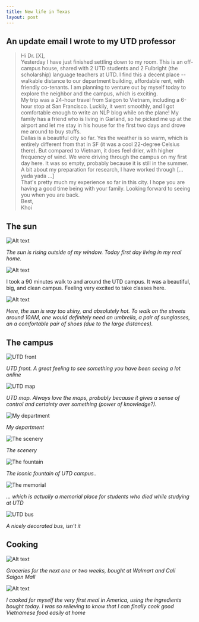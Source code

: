 ```yaml
---
title: New life in Texas
layout: post
---
```


## An update email I wrote to my UTD professor

> Hi Dr. [X],  
Yesterday I have just finished settling down to my room. This is an off-campus house, shared with 2 UTD students and 2 Fulbright (the scholarship) language teachers at UTD. I find this a decent place -- walkable distance to our department building, affordable rent, with friendly co-tenants. I am planning to venture out by myself today to explore the neighbor and the campus, which is exciting.  
My trip was a 24-hour travel from Saigon to Vietnam, including a 6-hour stop at San Francisco. Luckily, it went smoothly, and I got comfortable enough to write an NLP blog while on the plane! My family has a friend who is living in Garland, so he picked me up at the airport and let me stay in his house for the first two days and drove me around to buy stuffs.  
Dallas is a beautiful city so far. Yes the weather is so warm, which is entirely different from that in SF (it was a cool 22-degree Celsius there). But compared to Vietnam, it does feel drier, with higher frequency of wind. We were driving through the campus on my first day here. It was so empty, probably because it is still in the summer.  
A bit about my preparation for research, I have worked through [... yada yada ...]  
That's pretty much my experience so far in this city. I hope you are having a good time being with your family. Looking forward to seeing you when you are back.  
Best,  
Khoi


## The sun

![Alt text](</assets/utd/temp room.jpeg>)

_The sun is rising outside of my window. Today first day living in my real home._

![Alt text](</assets/utd/sunrise.jpeg>)

I took a 90 minutes walk to and around the UTD campus. It was a beautiful, big, and clean campus. Feeling very excited to take classes here.

![Alt text](</assets/utd/sun high.jpeg>)

_Here, the sun is way too shiny, and absolutely hot. To walk on the streets around 10AM, one would definitely need an umbrella, a pair of sunglasses, an a comfortable pair of shoes (due to the large distances)._

## The campus
![UTD front](/assets/utd/utd.jpeg)

_UTD front. A great feeling to see something you have been seeing a lot online_

![UTD map](/assets/utd/map.jpeg)

_UTD map. Always love the maps, probably because it gives a sense of control and certainty over something (power of knowledge?)._

![My department](/assets/utd/ecss.jpeg)

_My department_

![The scenery](/assets/utd/scene.jpeg)

_The scenery_

![The fountain](/assets/utd/fountain.jpeg)

_The iconic fountain of UTD campus.._

![The memorial](/assets/utd/memorial.jpeg)

_... which is actually a memorial place for students who died while studying at UTD_

![UTD bus](/assets/utd/bus.jpeg)

_A nicely decorated bus, isn't it_

## Cooking

![Alt text](/assets/utd/groceries.jpeg)

_Groceries for the next one or two weeks, bought at Walmart and Cali Saigon Mall_

![Alt text](/assets/utd/cook.jpeg)

_I cooked for myself the very first meal in America, using the ingredients bought today. I was so relieving to know that I can finally cook good Vietnamese food easily at home_